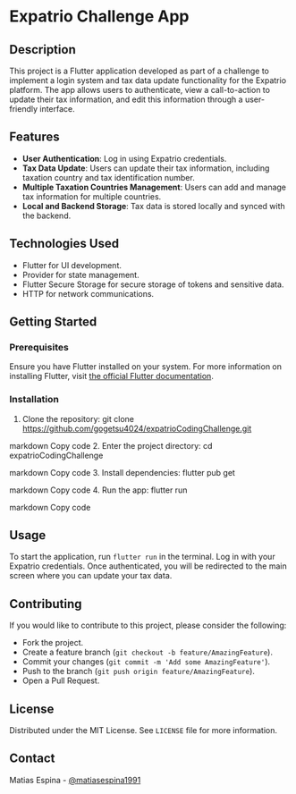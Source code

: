 # Expatrio Challenge App

## Description
This project is a Flutter application developed as part of a challenge to implement a login system and tax data update functionality for the Expatrio platform. The app allows users to authenticate, view a call-to-action to update their tax information, and edit this information through a user-friendly interface.

## Features
- **User Authentication**: Log in using Expatrio credentials.
- **Tax Data Update**: Users can update their tax information, including taxation country and tax identification number.
- **Multiple Taxation Countries Management**: Users can add and manage tax information for multiple countries.
- **Local and Backend Storage**: Tax data is stored locally and synced with the backend.

## Technologies Used
- Flutter for UI development.
- Provider for state management.
- Flutter Secure Storage for secure storage of tokens and sensitive data.
- HTTP for network communications.

## Getting Started

### Prerequisites
Ensure you have Flutter installed on your system. For more information on installing Flutter, visit [the official Flutter documentation](https://flutter.dev/docs/get-started/install).

### Installation
1. Clone the repository:
git clone https://github.com/gogetsu4024/expatrioCodingChallenge.git

markdown
Copy code
2. Enter the project directory:
cd expatrioCodingChallenge

markdown
Copy code
3. Install dependencies:
flutter pub get

markdown
Copy code
4. Run the app:
flutter run

markdown
Copy code

## Usage
To start the application, run `flutter run` in the terminal. Log in with your Expatrio credentials. Once authenticated, you will be redirected to the main screen where you can update your tax data.

## Contributing
If you would like to contribute to this project, please consider the following:
- Fork the project.
- Create a feature branch (`git checkout -b feature/AmazingFeature`).
- Commit your changes (`git commit -m 'Add some AmazingFeature'`).
- Push to the branch (`git push origin feature/AmazingFeature`).
- Open a Pull Request.

## License
Distributed under the MIT License. See `LICENSE` file for more information.

## Contact
Matias Espina - [@matiasespina1991](https://www.linkedin.com/in/matiasespina/)
